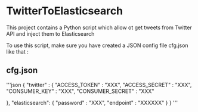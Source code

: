 # TwitterToElasticsearch

This project contains a Python script which allow ot get tweets from Twitter API and inject them to Elasticsearch 

To use this script, make sure you have created a JSON config file cfg.json like that :

## cfg.json
'''json
{
  "twitter" : {
    "ACCESS_TOKEN" : "XXX",
    "ACCESS_SECRET" : "XXX",
    "CONSUMER_KEY" : "XXX",
    "CONSUMER_SECRET" : "XXX"

  },
  "elasticsearch": {
      "password" : "XXX",
      "endpoint" : "XXXXXX"
  }
}
'''
